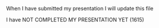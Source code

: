 When I have submitted my presentation I will update this file

I have NOT COMPLETED MY PRESENTATION YET (1615)
